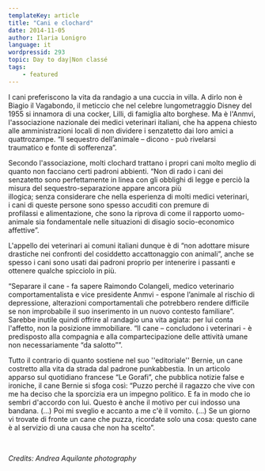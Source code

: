 ```yaml
---
templateKey: article
title: "Cani e clochard"
date: 2014-11-05
author: Ilaria Lonigro
language: it
wordpressid: 293
topic: Day to day|Non classé
tags:
    - featured
---
```


<p>
<p>I cani preferiscono la vita da randagio a una cuccia in villa. A dirlo non è Biagio il Vagabondo, il meticcio che nel celebre lungometraggio Disney del 1955 si innamora di una cocker, Lilli, di famiglia alto borghese. Ma è l'Anmvi, l'associazione nazionale dei medici veterinari italiani, che ha appena chiesto alle amministrazioni locali di non dividere i senzatetto dai loro amici a quattrozampe. “Il sequestro dell’animale – dicono - può rivelarsi traumatico e fonte di sofferenza”.</p>
<p>Secondo l'associazione, molti clochard trattano i propri cani molto meglio di quanto non facciano certi padroni abbienti. “Non di rado i cani dei senzatetto sono perfettamente in linea con gli obblighi di legge e perciò la misura del sequestro-separazione appare ancora più illogica; senza considerare che nella esperienza di molti medici veterinari, i cani di queste persone sono spesso accuditi con premure di profilassi e alimentazione, che sono la riprova di come il rapporto uomo-animale sia fondamentale nelle situazioni di disagio socio-economico affettive”.</p>
<p>L'appello dei veterinari ai comuni italiani dunque è di “non adottare misure drastiche nei confronti del cosiddetto accattonaggio con animali”, anche se spesso i cani sono usati dai padroni proprio per intenerire i passanti e ottenere qualche spicciolo in più.</p>
<p>“Separare il cane - fa sapere Raimondo Colangeli, medico veterinario comportamentalista e vice presidente Anmvi - espone l’animale al rischio di depressione, alterazioni comportamentali che potrebbero rendere difficile se non improbabile il suo inserimento in un nuovo contesto familiare”. Sarebbe inutile quindi offrire al randagio una vita agiata: per lui conta l'affetto, non la posizione immobiliare. “Il cane – concludono i veterinari - è predisposto alla compagnia e alla compartecipazione delle attività umane non necessariamente “da salotto””.</p>
<p>Tutto il contrario di quanto sostiene nel suo ''editoriale'' Bernie, un cane costretto alla vita da strada dal padrone punkabbestia. In un articolo apparso sul quotidiano francese “Le Gorafi”, che pubblica notizie false e ironiche, il cane Bernie si sfoga così: “Puzzo perché il ragazzo che vive con me ha deciso che la sporcizia era un impegno politico. E fa in modo che io sembri d'accordo con lui. Questo è anche il motivo per cui indosso una bandana. (…) Poi mi sveglio e accanto a me c'è il vomito. (…) Se un giorno vi trovate di fronte un cane che puzza, ricordate solo una cosa: questo cane è al servizio di una causa che non ha scelto”.</p>
<p>&nbsp;</p>
<p><em>Credits: Andrea Aquilante photography</em></p>
<p></p>

